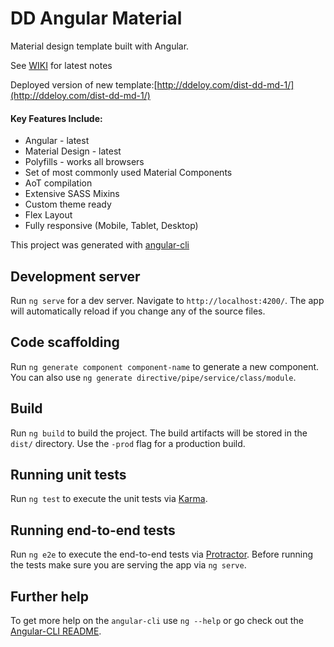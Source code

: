 # DD Angular Material

Material design template built with Angular.

See [WIKI](https://github.com/ddeloy/itn-md-library/wiki) for latest notes

Deployed version of new template:[http://ddeloy.com/dist-dd-md-1/](http://ddeloy.com/dist-dd-md-1/)

#### Key Features Include:
* Angular - latest
* Material Design - latest
* Polyfills - works all browsers
* Set of most commonly used Material Components 
* AoT compilation
* Extensive SASS Mixins
* Custom theme ready
* Flex Layout
* Fully responsive (Mobile, Tablet, Desktop)



This project was generated with [angular-cli](https://github.com/angular/angular-cli) 

## Development server
Run `ng serve` for a dev server. Navigate to `http://localhost:4200/`. The app will automatically reload if you change any of the source files.

## Code scaffolding

Run `ng generate component component-name` to generate a new component. You can also use `ng generate directive/pipe/service/class/module`.

## Build

Run `ng build` to build the project. The build artifacts will be stored in the `dist/` directory. Use the `-prod` flag for a production build.

## Running unit tests

Run `ng test` to execute the unit tests via [Karma](https://karma-runner.github.io).

## Running end-to-end tests

Run `ng e2e` to execute the end-to-end tests via [Protractor](http://www.protractortest.org/).
Before running the tests make sure you are serving the app via `ng serve`.

## Further help

To get more help on the `angular-cli` use `ng --help` or go check out the [Angular-CLI README](https://github.com/angular/angular-cli/blob/master/README.md).
